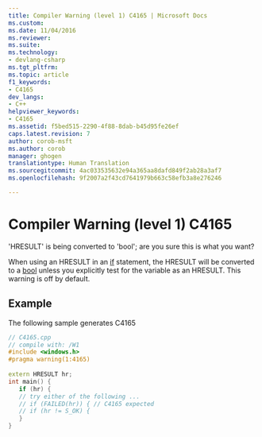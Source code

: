 ```yaml
---
title: Compiler Warning (level 1) C4165 | Microsoft Docs
ms.custom: 
ms.date: 11/04/2016
ms.reviewer: 
ms.suite: 
ms.technology:
- devlang-csharp
ms.tgt_pltfrm: 
ms.topic: article
f1_keywords:
- C4165
dev_langs:
- C++
helpviewer_keywords:
- C4165
ms.assetid: f5bed515-2290-4f88-8dab-b45d95fe26ef
caps.latest.revision: 7
author: corob-msft
ms.author: corob
manager: ghogen
translationtype: Human Translation
ms.sourcegitcommit: 4ac033535632e94a365aa8dafd849f2ab28a3af7
ms.openlocfilehash: 9f2007a2f43cd7641979b663c58efb3a8e276246

---
```

# Compiler Warning (level 1) C4165
'HRESULT' is being converted to 'bool'; are you sure this is what you want?  
  
When using an HRESULT in an [if](../../cpp/if-else-statement-cpp.md) statement, the HRESULT will be converted to a [bool](../../cpp/bool-cpp.md) unless you explicitly test for the variable as an HRESULT. This warning is off by default.  
  
## Example  
The following sample generates C4165  
  
```cpp  
// C4165.cpp  
// compile with: /W1  
#include <windows.h>  
#pragma warning(1:4165)  
  
extern HRESULT hr;  
int main() {  
   if (hr) {  
   // try either of the following ...  
   // if (FAILED(hr)) { // C4165 expected  
   // if (hr != S_OK) {  
   }  
}  
```


<!--HONumber=Jan17_HO2-->



